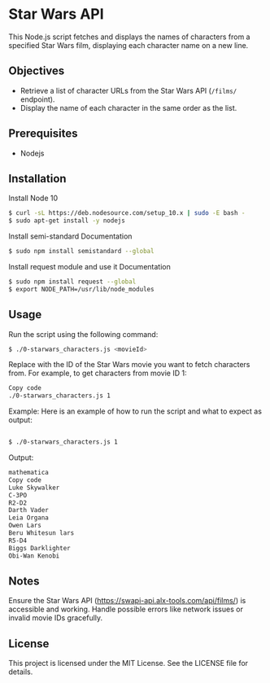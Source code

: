 # Star Wars API

This Node.js script fetches and displays the names of characters from a specified Star Wars film, displaying each character name on a new line.

## Objectives

- Retrieve a list of character URLs from the Star Wars API (`/films/` endpoint).
- Display the name of each character in the same order as the list.

## Prerequisites
- Nodejs

## Installation
Install Node 10
```bash
$ curl -sL https://deb.nodesource.com/setup_10.x | sudo -E bash -
$ sudo apt-get install -y nodejs
```
Install semi-standard
Documentation
```bash
$ sudo npm install semistandard --global
```
Install request module and use it
Documentation
```bash
$ sudo npm install request --global
$ export NODE_PATH=/usr/lib/node_modules
```

## Usage
Run the script using the following command:

```bash
$ ./0-starwars_characters.js <movieId>
```
Replace <movieId> with the ID of the Star Wars movie you want to fetch characters from. For example, to get characters from movie ID 1:

```bash
Copy code
./0-starwars_characters.js 1
```

Example:
Here is an example of how to run the script and what to expect as output:

```bash

$ ./0-starwars_characters.js 1
```
Output:

```bash
mathematica
Copy code
Luke Skywalker
C-3PO
R2-D2
Darth Vader
Leia Organa
Owen Lars
Beru Whitesun lars
R5-D4
Biggs Darklighter
Obi-Wan Kenobi
```

## Notes
Ensure the Star Wars API (https://swapi-api.alx-tools.com/api/films/) is accessible and working.
Handle possible errors like network issues or invalid movie IDs gracefully.

## License
This project is licensed under the MIT License. See the LICENSE file for details.
